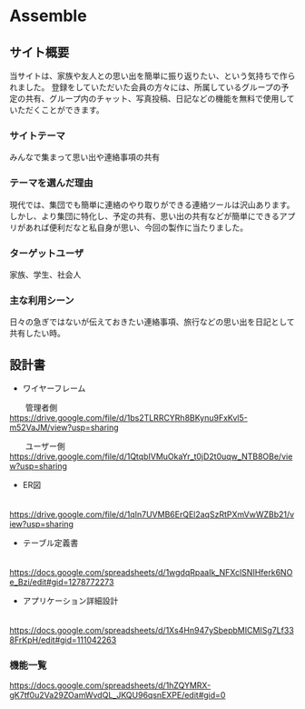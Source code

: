 # Assemble　　

## サイト概要
当サイトは、家族や友人との思い出を簡単に振り返りたい、という気持ちで作られました。
登録をしていただいた会員の方々には、所属しているグループの予定の共有、グループ内のチャット、写真投稿、日記などの機能を無料で使用していただくことができます。

### サイトテーマ
みんなで集まって思い出や連絡事項の共有

### テーマを選んだ理由
現代では、集団でも簡単に連絡のやり取りができる連絡ツールは沢山あります。
しかし、より集団に特化し、予定の共有、思い出の共有などが簡単にできるアプリがあれば便利だなと私自身が思い、今回の製作に当たりました。

### ターゲットユーザ
家族、学生、社会人

### 主な利用シーン
日々の急ぎではないが伝えておきたい連絡事項、旅行などの思い出を日記として共有したい時。

## 設計書　　
* ワイヤーフレーム
  
　　管理者側　https://drive.google.com/file/d/1bs2TLRRCYRh8BKynu9FxKvl5-m52VaJM/view?usp=sharing
  
　　ユーザー側　https://drive.google.com/file/d/1QtqbIVMuOkaYr_t0jD2t0uqw_NTB8OBe/view?usp=sharing
  
  
* ER図
  
　　https://drive.google.com/file/d/1qIn7UVMB6ErQEl2aqSzRtPXmVwWZBb21/view?usp=sharing
  
  
* テーブル定義書
  
　　https://docs.google.com/spreadsheets/d/1wgdqRpaaIk_NFXclSNIHferk6NOe_Bzi/edit#gid=1278772273
  
  
* アプリケーション詳細設計
  
　　https://docs.google.com/spreadsheets/d/1Xs4Hn947ySbepbMICMISg7Lf338FrKpH/edit#gid=111042263
  
  
### 機能一覧
https://docs.google.com/spreadsheets/d/1hZQYMRX-gK7tf0u2Va29ZOamWvdQL_JKQU96qsnEXPE/edit#gid=0


